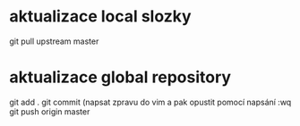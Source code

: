 # aktualizace local slozky
git pull upstream master

# aktualizace global repository
git add .
git commit
(napsat zpravu do vim a pak opustit pomocí napsání :wq
git push origin master
